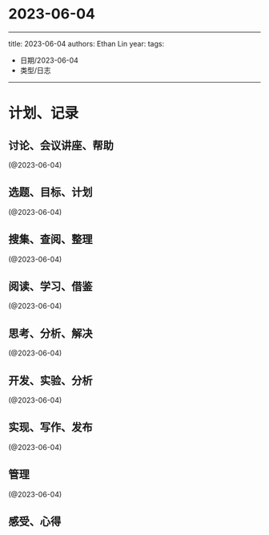 

# 2023-06-04


---
title: 2023-06-04
authors: Ethan Lin
year:
tags:
  - 日期/2023-06-04 
  - 类型/日志 
---




# 计划、记录

## 讨论、会议讲座、帮助

(@2023-06-04)



## 选题、目标、计划

(@2023-06-04)



## 搜集、查阅、整理

(@2023-06-04)



## 阅读、学习、借鉴

(@2023-06-04)



## 思考、分析、解决

(@2023-06-04)



## 开发、实验、分析

(@2023-06-04)



## 实现、写作、发布

(@2023-06-04)





## 管理

(@2023-06-04)



## 感受、心得




